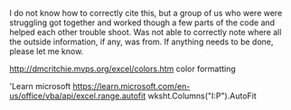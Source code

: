 I do not know how to correctly cite this, but a group of us who were were struggling got together and worked though a few parts of the code and helped each other trouble shoot. 
Was not able to correctly note where all the outside information, if any, was from.  If anything needs to be done, please let me know.

http://dmcritchie.mvps.org/excel/colors.htm
        color formatting

'Learn microsoft https://learn.microsoft.com/en-us/office/vba/api/excel.range.autofit
        wksht.Columns("I:P").AutoFit
